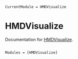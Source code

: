 ```@meta
CurrentModule = HMDVisualize
```

# HMDVisualize

Documentation for [HMDVisualize](https://github.com/yoshiatsu163/HMDVisualize.jl).

```@index
```

```@autodocs
Modules = [HMDVisualize]
```
